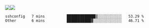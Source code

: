 <div style="display: flex; flex-direction: row;">
<img style="height: auto; width: auto;" class="img" src="https://raw.githubusercontent.com/blazepp/github-stats/master/generated/overview.svg#gh-dark-mode-only" />
<img style="height: auto; width: auto;" class="img" src="https://raw.githubusercontent.com/blazepp/github-stats/master/generated/languages.svg#gh-dark-mode-only" />
</div>

<!--START_SECTION:waka-->

```text
sshconfig   7 mins          █████████████▒░░░░░░░░░░░   53.29 %
Other       6 mins          ███████████▓░░░░░░░░░░░░░   46.71 %
```

<!--END_SECTION:waka-->
